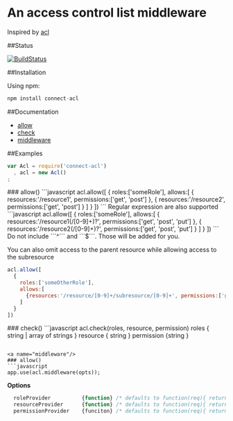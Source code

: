 An access control list middleware
===================

Inspired by [acl](https://github.com/OptimalBits/node_acl "node_acl")

##Status

[![BuildStatus](https://secure.travis-ci.org/futurechan/Connect-AccessControl.png?branch=master)](https://travis-ci.org/futurechan/Connect-AccessControl)


##Installation

Using npm:

```javascript
npm install connect-acl
```

##Documentation

* [allow](#allow)
* [check](#check)
* [middleware](#middleware)

##Examples

```javascript
var Acl = require('connect-acl')    
  , acl = new Acl()
;
```

<a name="allow"/>
### allow()
```javascript
acl.allow([
  {
    roles:['someRole'], 
    allows:[
      { resources:'/resource1', permissions:['get', 'post'] },
      { resources:'/resource2', permissions:['get', 'post'] }
    ]
  }
])
```
Regular expression are also supported
```javascript
acl.allow([
  {
    roles:['someRole'], 
    allows:[
      { resources:'/resource1(/[0-9]+)?', permissions:['get', 'post', 'put'] },
      { resources:'/resource2(/[0-9]+)?', permissions:['get', 'post', 'put'] }
    ]
  }
])
```
Do not include ```^``` and ```$```. Those will be added for you.

You can also omit access to the parent resource while allowing access to the subresource
```javascript
acl.allow([
  {
    roles:['someOtherRole'], 
    allows:[
      {resources:'/resource/[0-9]+/subresource/[0-9]+', permissions:['get', 'post', 'put']}
    ]
  }
])
```

<a name="check"/>
### check()
```javascript
acl.check(roles, resource, permission)
  roles      { string | array of strings }
  resource   { string }
  permission {string }

```

<a name="middleware"/>
### allow()
```javascript
app.use(acl.middleware(opts));

```
__Options__
```javascript
  roleProvider          {function} /* defaults to function(req){ return req.user.roles;}             */
  resourceProvider      {function} /* defaults to function(req){ return req.url;}                    */
  permissionProvider    {funciton} /* defaults to function(req){ return req.method.toLowerCase();}   */
```
